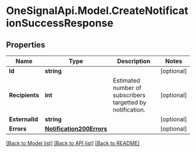 # OneSignalApi.Model.CreateNotificationSuccessResponse

## Properties

Name | Type | Description | Notes
------------ | ------------- | ------------- | -------------
**Id** | **string** |  | [optional] 
**Recipients** | **int** | Estimated number of subscribers targetted by notification. | [optional] 
**ExternalId** | **string** |  | [optional] 
**Errors** | [**Notification200Errors**](Notification200Errors.md) |  | [optional] 

[[Back to Model list]](../README.md#documentation-for-models) [[Back to API list]](../README.md#documentation-for-api-endpoints) [[Back to README]](../README.md)

